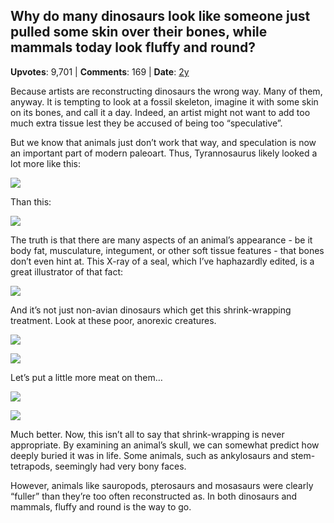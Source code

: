 ## Why do many dinosaurs look like someone just pulled some skin over their bones, while mammals today look fluffy and round?
    
**Upvotes**: 9,701 | **Comments**: 169 | **Date**: [2y](https://www.quora.com/Why-do-many-dinosaurs-look-like-someone-just-pulled-some-skin-over-their-bones-while-mammals-today-look-fluffy-and-round/answer/Gary-Meaney)

Because artists are reconstructing dinosaurs the wrong way. Many of them, anyway. It is tempting to look at a fossil skeleton, imagine it with some skin on its bones, and call it a day. Indeed, an artist might not want to add too much extra tissue lest they be accused of being too “speculative”.

But we know that animals just don’t work that way, and speculation is now an important part of modern paleoart. Thus, Tyrannosaurus likely looked a lot more like this:

![](https://qph.fs.quoracdn.net/main-qimg-0f9ab1ccbf191bd1d54262b22e2a455e-lq)

Than this:

![](https://qph.fs.quoracdn.net/main-qimg-5b9690c9189deb9b11178048c21dd84c-lq)

The truth is that there are many aspects of an animal’s appearance - be it body fat, musculature, integument, or other soft tissue features - that bones don’t even hint at. This X-ray of a seal, which I’ve haphazardly edited, is a great illustrator of that fact:

![](https://qph.fs.quoracdn.net/main-qimg-30f6238f3a2d75ed23de671642cf994b-pjlq)

And it’s not just non-avian dinosaurs which get this shrink-wrapping treatment. Look at these poor, anorexic creatures.

![](https://qph.fs.quoracdn.net/main-qimg-29f0ae736acb40ebe8f9565e6978e9b6-pjlq)

![](https://qph.fs.quoracdn.net/main-qimg-ca866e59eb0afedf6b6ce339a213732b-lq)

Let’s put a little more meat on them…

![](https://qph.fs.quoracdn.net/main-qimg-e54795928c66e9d0971fe9f437d3eede-lq)

![](https://qph.fs.quoracdn.net/main-qimg-cc64d5926136564fc58a39ce71a29383-lq)

Much better. Now, this isn’t all to say that shrink-wrapping is never appropriate. By examining an animal’s skull, we can somewhat predict how deeply buried it was in life. Some animals, such as ankylosaurs and stem-tetrapods, seemingly had very bony faces.

However, animals like sauropods, pterosaurs and mosasaurs were clearly “fuller” than they’re too often reconstructed as. In both dinosaurs and mammals, fluffy and round is the way to go.

